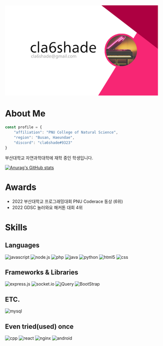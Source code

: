 ![banner](banner.png)
# About Me


```javascript
const profile = {
    "affiliation": "PNU College of Natural Science",
    "region": "Busan, Haeundae",
    "discord": "cla6shade#9323"
}
```
부산대학교 자연과학대학에 재학 중인 학생입니다. 

[![Anurag's GitHub stats](https://github-readme-stats.vercel.app/api?username=cla6shade&theme=monokai?count_private=true)](https://github.com/anuraghazra/github-readme-stats?count_private=true)

# Awards
- 2022 부산대학교 프로그래밍대회 PNU Coderace 동상 (6위)
- 2022 GDSC 놀러와요 해커톤 대회 4위

# Skills
## Languages
![javascript](https://img.shields.io/badge/JavaScript-F7DF1E?style=for-the-badge&logo=javascript&logoColor=black)
![node.js](https://img.shields.io/badge/Node.js-43853D?style=for-the-badge&logo=node.js&logoColor=white)
![php](https://img.shields.io/badge/PHP-777BB4?style=for-the-badge&logo=php&logoColor=white)
![java](https://img.shields.io/badge/Java-ED8B00?style=for-the-badge&logo=java&logoColor=white)
![python](https://img.shields.io/badge/Python-FFD43B?style=for-the-badge&logo=python&logoColor=blue)
![html5](https://img.shields.io/badge/HTML5-E34F26?style=for-the-badge&logo=html5&logoColor=white)
![css](https://img.shields.io/badge/CSS3-1572B6?style=for-the-badge&logo=css3&logoColor=white)

## Frameworks & Libraries
![express.js](https://img.shields.io/badge/Express.js-404D59?style=for-the-badge)
![socket.io](https://img.shields.io/badge/Socket.io-010101?&style=for-the-badge&logo=Socket.io&logoColor=white)
![jQuery](https://img.shields.io/badge/jQuery-0769AD?style=for-the-badge&logo=jquery&logoColor=white)
![BootStrap](https://img.shields.io/badge/Bootstrap-563D7C?style=for-the-badge&logo=bootstrap&logoColor=white)


## ETC.
![mysql](https://img.shields.io/badge/MySQL-005C84?style=for-the-badge&logo=mysql&logoColor=white)

## Even tried(used) once
![cpp](https://img.shields.io/badge/C%2B%2B-00599C?style=for-the-badge&logo=c%2B%2B&logoColor=white)
![react](https://img.shields.io/badge/React-20232A?style=for-the-badge&logo=react&logoColor=61DAFB)
![nginx](https://img.shields.io/badge/Nginx-009639?style=for-the-badge&logo=nginx&logoColor=white)
![android](https://img.shields.io/badge/Android-3DDC84?style=for-the-badge&logo=android&logoColor=white)
